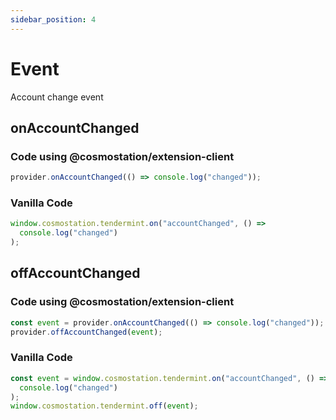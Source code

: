 ```yaml
---
sidebar_position: 4
---
```


# Event

Account change event

## onAccountChanged

### Code using @cosmostation/extension-client

```typescript
provider.onAccountChanged(() => console.log("changed"));
```

### Vanilla Code

```javascript
window.cosmostation.tendermint.on("accountChanged", () =>
  console.log("changed")
);
```

## offAccountChanged

### Code using @cosmostation/extension-client

```typescript
const event = provider.onAccountChanged(() => console.log("changed"));
provider.offAccountChanged(event);
```

### Vanilla Code

```javascript
const event = window.cosmostation.tendermint.on("accountChanged", () =>
  console.log("changed")
);
window.cosmostation.tendermint.off(event);
```
